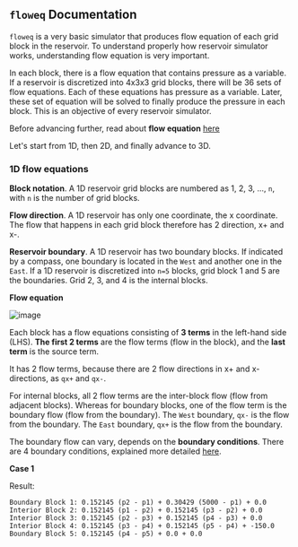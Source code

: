## `floweq` Documentation

`floweq` is a very basic simulator that produces flow equation of each grid block in the reservoir. To understand properly how reservoir simulator works, understanding flow equation is very important. 

In each block, there is a flow equation that contains pressure as a variable. If a reservoir is discretized into 4x3x3 grid blocks, there will be 36 sets of flow equations. Each of these equations has pressure as a variable. Later, these set of equation will be solved to finally produce the pressure in each block. This is an objective of every reservoir simulator.

Before advancing further, read about **flow equation** [here](https://github.com/yohanesnuwara/pyresim/wiki/Flow-Equations) 

Let's start from 1D, then 2D, and finally advance to 3D. 

### 1D flow equations

**Block notation**. A 1D reservoir grid blocks are numbered as 1, 2, 3, ..., `n`, with `n` is the number of grid blocks.

**Flow direction**. A 1D reservoir has only one coordinate, the x coordinate. The flow that happens in each grid block therefore has 2 direction, x+ and x-. 

**Reservoir boundary**. A 1D reservoir has two boundary blocks. If indicated by a compass, one boundary is located in the `West` and another one in the `East`. If a 1D reservoir is discretized into `n=5` blocks, grid block 1 and 5 are the boundaries. Grid 2, 3, and 4 is the internal blocks. 

**Flow equation**

![image](https://user-images.githubusercontent.com/51282928/88473162-e2eb0400-cf44-11ea-998d-19935257562f.png)

Each block has a flow equations consisting of **3 terms** in the left-hand side (LHS). **The first 2 terms** are the flow terms (flow in the block), and the **last term** is the source term. 

It has 2 flow terms, because there are 2 flow directions in x+ and x- directions, as `qx+` and `qx-`. 

For internal blocks, all 2 flow terms are the inter-block flow (flow from adjacent blocks). Whereas for boundary blocks, one of the flow term is the boundary flow (flow from the boundary). The `West` boundary, `qx-` is the flow from the boundary. The `East` boundary, `qx+` is the flow from the boundary. 

The boundary flow can vary, depends on the **boundary conditions**. There are 4 boundary conditions, explained more detailed [here](https://github.com/yohanesnuwara/pyresim/wiki/Boundary-Conditions).

**Case 1**

Result:

```
Boundary Block 1: 0.152145 (p2 - p1) + 0.30429 (5000 - p1) + 0.0
Interior Block 2: 0.152145 (p1 - p2) + 0.152145 (p3 - p2) + 0.0
Interior Block 3: 0.152145 (p2 - p3) + 0.152145 (p4 - p3) + 0.0
Interior Block 4: 0.152145 (p3 - p4) + 0.152145 (p5 - p4) + -150.0
Boundary Block 5: 0.152145 (p4 - p5) + 0.0 + 0.0
```

